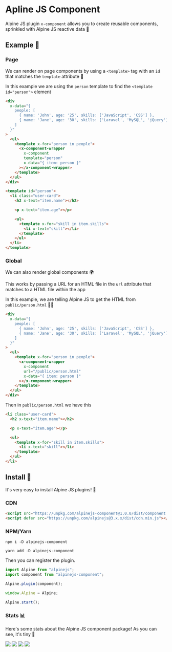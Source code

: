 # Apline JS Component

Alpine JS plugin `x-component` allows you to create reusable components, sprinkled with Alpine JS reactive data 🧁

## Example 👀

### Page

We can render on page components by using a `<template>` tag with an `id` that matches the `template` attribute 🎉

In this example we are using the `person` template to find the `<template id="person">` element

```html
<div
  x-data="{
    people: [
      { name: 'John', age: '25', skills: ['JavaScript', 'CSS'] },
      { name: 'Jane', age: '30', skills: ['Laravel', 'MySQL', 'jQuery'] }
    ]
  }"
>
  <ul>
    <template x-for="person in people">
      <x-component-wrapper
        x-component
        template="person"
        x-data="{ item: person }"
      ></x-component-wrapper>
    </template>
  </ul>
</div>

<template id="person">
  <li class="user-card">
    <h2 x-text="item.name"></h2>

    <p x-text="item.age"></p>

    <ul>
      <template x-for="skill in item.skills">
        <li x-text="skill"></li>
      </template>
    </ul>
  </li>
</template>
```

### Global

We can also render global components 🌍

This works by passing a URL for an HTML file in the `url` attribute that matches to a HTML file within the app

In this example, we are telling Alpine JS to get the HTML from `public/person.html` 🕵️‍♀️

```html
<div
  x-data="{
    people: [
      { name: 'John', age: '25', skills: ['JavaScript', 'CSS'] },
      { name: 'Jane', age: '30', skills: ['Laravel', 'MySQL', 'jQuery'] }
    ]
  }"
>
  <ul>
    <template x-for="person in people">
      <x-component-wrapper
        x-component
        url="/public/person.html"
        x-data="{ item: person }"
      ></x-component-wrapper>
    </template>
  </ul>
</div>
```

Then in `public/person.html` we have this

```html
<li class="user-card">
  <h2 x-text="item.name"></h2>

  <p x-text="item.age"></p>

  <ul>
    <template x-for="skill in item.skills">
      <li x-text="skill"></li>
    </template>
  </ul>
</li>
```

## Install 🌟

It's very easy to install Alpine JS plugins! 🙌

### CDN

```html
<script src="https://unpkg.com/alpinejs-component@1.0.0/dist/component.min.js"></script>
<script defer src="https://unpkg.com/alpinejs@3.x.x/dist/cdn.min.js"></script>
```

### NPM/Yarn

```shell
npm i -D alpinejs-component

yarn add -D alpinejs-component
```

Then you can register the plugin.

```js
import Alpine from "alpinejs";
import component from "alpinejs-component";

Alpine.plugin(component);

window.Alpine = Alpine;

Alpine.start();
```

### Stats 📊

Here's some stats about the Alpine JS component package! As you can see, it's tiny 🤏

![](https://img.shields.io/bundlephobia/min/alpinejs-component)
![](https://img.shields.io/npm/v/alpinejs-component)
![](https://img.shields.io/npm/dt/alpinejs-component)
![](https://img.shields.io/github/license/markmead/alpinejs-component)
